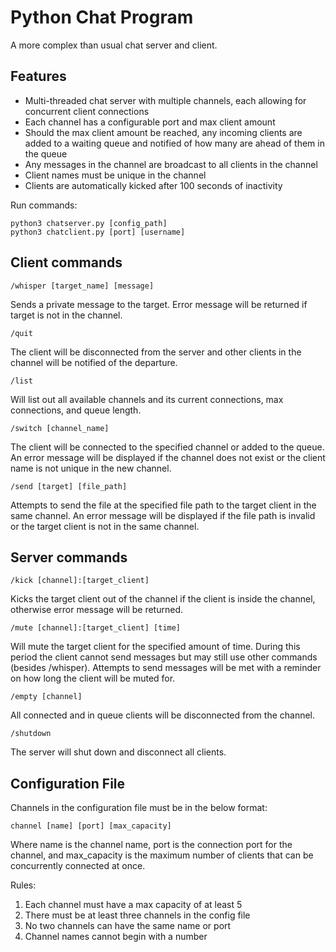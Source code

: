 # Python Chat Program

<p> A more complex than usual chat server and client. </p>

## Features
<ul>
    <li>Multi-threaded chat server with multiple channels, each allowing for concurrent client connections </li>
    <li>Each channel has a configurable port and max client amount </li>
    <li>Should the max client amount be reached, any incoming clients are added to a waiting queue and notified of how 
many are ahead of them in the queue</li>
    <li>Any messages in the channel are broadcast to all clients in the channel</li>
    <li>Client names must be unique in the channel</li>
    <li>Clients are automatically kicked after 100 seconds of inactivity</li>
</ul>

Run commands:
```
python3 chatserver.py [config_path]
python3 chatclient.py [port] [username]
```

## Client commands
```
/whisper [target_name] [message]
```
Sends a private message to the target. Error message will be returned if target is not in the channel.

```
/quit
```
The client will be disconnected from the server and other clients in the channel will be notified of the departure.

```
/list
```
Will list out all available channels and its current connections, max connections, and queue length.

```
/switch [channel_name]
```
The client will be connected to the specified channel or added to the queue. An error message will be displayed if the 
channel does not exist or the client name is not unique in the new channel.

```
/send [target] [file_path]
```
Attempts to send the file at the specified file path to the target client in the same channel. An error message will be 
displayed if the file path is invalid or the target client is not in the same channel.

## Server commands
```
/kick [channel]:[target_client]
```
Kicks the target client out of the channel if the client is inside the channel, otherwise error message will be returned.

```
/mute [channel]:[target_client] [time]
```

Will mute the target client for the specified amount of time. During this period the client cannot send messages but may
still use other commands (besides /whisper). Attempts to send messages will be met with a reminder on how long the client
will be muted for.

```
/empty [channel]
```
All connected and in queue clients will be disconnected from the channel.

```
/shutdown
```
The server will shut down and disconnect all clients.

## Configuration File
Channels in the configuration file must be in the below format:
```
channel [name] [port] [max_capacity]
```
Where name is the channel name, port is the connection port for the channel, and max_capacity is the maximum number of 
clients that can be concurrently connected at once.

Rules:
<ol>
<li> Each channel must have a max capacity of at least 5</li>
<li> There must be at least three channels in the config file</li>
<li> No two channels can have the same name or port</li>
<li> Channel names cannot begin with a number</li>
</ol>
